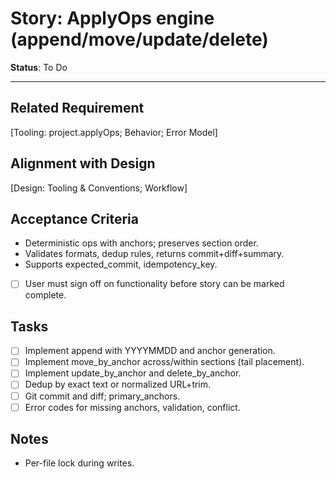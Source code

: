 # Story: ApplyOps engine (append/move/update/delete)

**Status**: To Do

---

## Related Requirement
[Tooling: project.applyOps; Behavior; Error Model]

## Alignment with Design
[Design: Tooling & Conventions; Workflow]

## Acceptance Criteria
- Deterministic ops with anchors; preserves section order.
- Validates formats, dedup rules, returns commit+diff+summary.
- Supports expected_commit, idempotency_key.
- [ ] User must sign off on functionality before story can be marked complete.

## Tasks
- [ ] Implement append with YYYYMMDD and anchor generation.
- [ ] Implement move_by_anchor across/within sections (tail placement).
- [ ] Implement update_by_anchor and delete_by_anchor.
- [ ] Dedup by exact text or normalized URL+trim.
- [ ] Git commit and diff; primary_anchors.
- [ ] Error codes for missing anchors, validation, conflict.

## Notes
- Per-file lock during writes.
